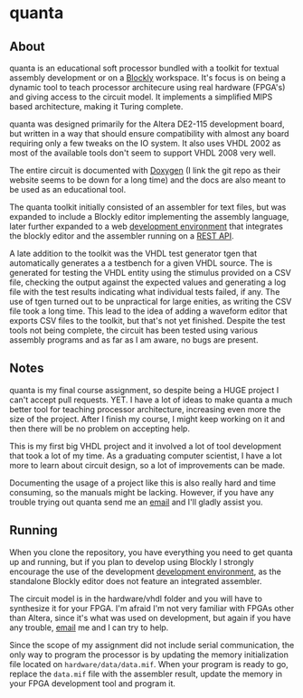 # quanta

## About

quanta is an educational soft processor bundled with a toolkit for textual assembly development or on a [Blockly](https://developers.google.com/blockly/) workspace. It's focus is on being a dynamic tool to teach processor architecure using real hardware (FPGA's) and giving access to the circuit model. It implements a simplified MIPS based architecture, making it Turing complete.

quanta was designed primarily for the Altera DE2-115 development board, but written in a way that should ensure compatibility with almost any board requiring only a few tweaks on the IO system. It also uses VHDL 2002 as most of the available tools don't seem to support VHDL 2008 very well.

The entire circuit is documented with [Doxygen](https://github.com/doxygen/doxygen) (I link the git repo as their website seems to be down for a long time) and the docs are also meant to be used as an educational tool.

The quanta toolkit initially consisted of an assembler for text files, but was expanded to include a Blockly editor implementing the assembly language, later further expanded to a web [development environment](http://ec2-18-228-117-206.sa-east-1.compute.amazonaws.com/quanta) that integrates the blockly editor and the assembler running on a [REST API](http://ec2-18-228-117-206.sa-east-1.compute.amazonaws.com/assembler).

A late addition to the toolkit was the VHDL test generator tgen that automatically generates a a testbench for a given VHDL source. The is generated for testing the VHDL entity using the stimulus provided on a CSV file, checking the output against the expected values and generating a log file with the test results indicating what individual tests failed, if any. The use of tgen turned out to be unpractical for large enities, as writing the CSV file took a long time. This lead to the idea of adding a waveform editor that exports CSV files to the toolkit, but that's not yet finished. Despite the test tools not being complete, the circuit has been tested using various assembly programs and as far as I am aware, no bugs are present.

## Notes
quanta is my final course assignment, so despite being a HUGE project I can't accept pull requests. YET. I have a lot of ideas to make quanta a much better tool for teaching processor architecture, increasing even more the size of the project. After I finish my course, I might keep working on it and then there will be no problem on accepting help.

This is my first big VHDL project and it involved a lot of tool development that took a lot of my time. As a graduating computer scientist, I have a lot more to learn about circuit design, so a lot of improvements can be made.

Documenting the usage of a project like this is also really hard and time consuming, so the manuals might be lacking. However, if you have any trouble trying out quanta send me an [email](tan-90@outlook.com) and I'll gladly assist you.

## Running
When you clone the repository, you have everything you need to get quanta up and running, but if you plan to develop using Blockly I strongly encourage the use of the development [development environment](http://ec2-18-228-117-206.sa-east-1.compute.amazonaws.com/quanta), as the standalone Blockly editor does not feature an integrated assembler.

The circuit model is in the hardware/vhdl folder and you will have to synthesize it for your FPGA. I'm afraid I'm not very familiar with FPGAs other than Altera, since it's what was used on development, but again if you have any trouble, [email](tan-90@outlook.com) me and I can try to help.

Since the scope of my assignment did not include serial communication, the only way to program the processor is by updating the memory initialization file located on `hardware/data/data.mif`. When your program is ready to go, replace the `data.mif` file with the assembler result, update the memory in your FPGA development tool and program it.
